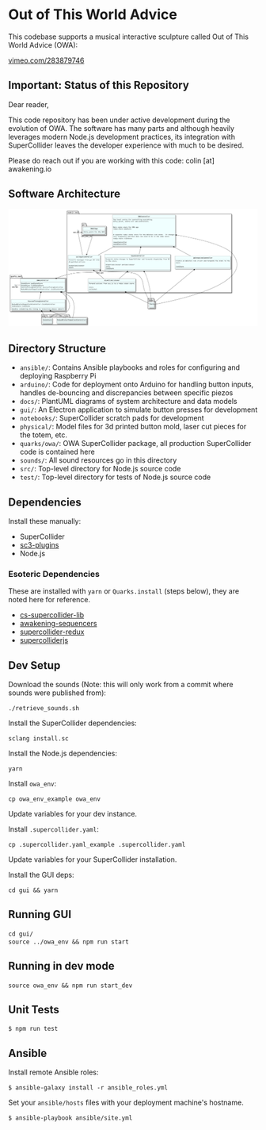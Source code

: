 # Out of This World Advice
This codebase supports a musical interactive sculpture called Out of This World Advice (OWA):

[vimeo.com/283879746](https://vimeo.com/283879746)

## Important: Status of this Repository

Dear reader,

This code repository has been under active development during the evolution of OWA.  The software has many parts and although heavily leverages modern Node.js development practices, its integration with SuperCollider leaves the developer experience with much to be desired.

Please do reach out if you are working with this code: colin [at] awakening.io

## Software Architecture

![docs/architecture_overview.png](docs/architecture_overview.png "Architecture Overview")

## Directory Structure

* `ansible/`: Contains Ansible playbooks and roles for configuring and deploying Raspberry Pi
* `arduino/`: Code for deployment onto Arduino for handling button inputs, handles de-bouncing and discrepancies between specific piezos
* `docs/`: PlantUML diagrams of system architecture and data models
* `gui/`: An Electron application to simulate button presses for development
* `notebooks/`: SuperCollider scratch pads for development
* `physical/`: Model files for 3d printed button mold, laser cut pieces for the totem, etc.
* `quarks/owa/`: OWA SuperCollider package, all production SuperCollider code is contained here
* `sounds/`: All sound resources go in this directory
* `src/`: Top-level directory for Node.js source code
* `test/`: Top-level directory for tests of Node.js source code

## Dependencies

Install these manually:

* SuperCollider
* [sc3-plugins](https://github.com/supercollider/sc3-plugins)
* Node.js

### Esoteric Dependencies

These are installed with `yarn` or `Quarks.install` (steps below), they are noted here for reference.

* [cs-supercollider-lib](https://github.com/colinsullivan/cs-supercollider-lib)
* [awakening-sequencers](https://github.com/colinsullivan/awakening-sequencers)
* [supercollider-redux](https://github.com/colinsullivan/supercollider-redux)
* [supercolliderjs](https://github.com/crucialfelix/supercolliderjs)

## Dev Setup

Download the sounds (Note: this will only work from a commit where sounds were published from):

    ./retrieve_sounds.sh

Install the SuperCollider dependencies:

    sclang install.sc

Install the Node.js dependencies:

    yarn

Install `owa_env`:

    cp owa_env_example owa_env

Update variables for your dev instance.

Install `.supercollider.yaml`:

    cp .supercollider.yaml_example .supercollider.yaml

Update variables for your SuperCollider installation.

Install the GUI deps:

    cd gui && yarn

## Running GUI

    cd gui/
    source ../owa_env && npm run start

## Running in dev mode

    source owa_env && npm run start_dev

## Unit Tests

    $ npm run test

## Ansible

Install remote Ansible roles:

    $ ansible-galaxy install -r ansible_roles.yml

Set your `ansible/hosts` files with your deployment machine's hostname.

    $ ansible-playbook ansible/site.yml


